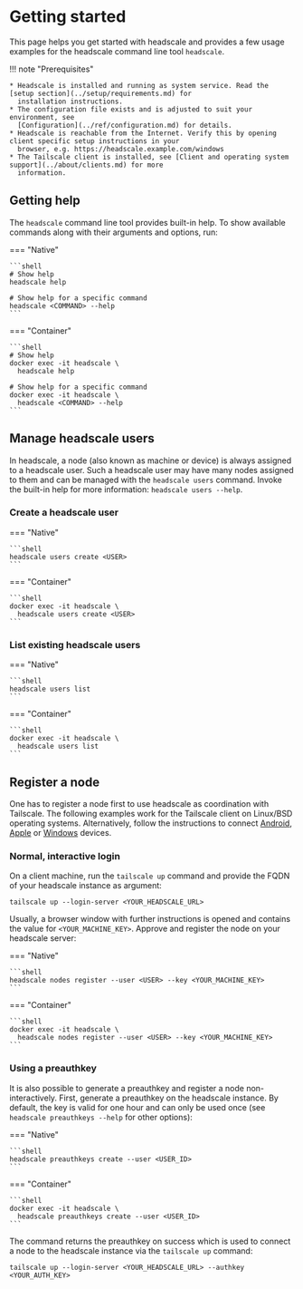 # Getting started

This page helps you get started with headscale and provides a few usage examples for the headscale command line tool
`headscale`.

!!! note "Prerequisites"

    * Headscale is installed and running as system service. Read the [setup section](../setup/requirements.md) for
      installation instructions.
    * The configuration file exists and is adjusted to suit your environment, see
      [Configuration](../ref/configuration.md) for details.
    * Headscale is reachable from the Internet. Verify this by opening client specific setup instructions in your
      browser, e.g. https://headscale.example.com/windows
    * The Tailscale client is installed, see [Client and operating system support](../about/clients.md) for more
      information.

## Getting help

The `headscale` command line tool provides built-in help. To show available commands along with their arguments and
options, run:

=== "Native"

    ```shell
    # Show help
    headscale help

    # Show help for a specific command
    headscale <COMMAND> --help
    ```

=== "Container"

    ```shell
    # Show help
    docker exec -it headscale \
      headscale help

    # Show help for a specific command
    docker exec -it headscale \
      headscale <COMMAND> --help
    ```

## Manage headscale users

In headscale, a node (also known as machine or device) is always assigned to a
headscale user. Such a headscale user may have many nodes assigned to them and
can be managed with the `headscale users` command. Invoke the built-in help for
more information: `headscale users --help`.

### Create a headscale user

=== "Native"

    ```shell
    headscale users create <USER>
    ```

=== "Container"

    ```shell
    docker exec -it headscale \
      headscale users create <USER>
    ```

### List existing headscale users

=== "Native"

    ```shell
    headscale users list
    ```

=== "Container"

    ```shell
    docker exec -it headscale \
      headscale users list
    ```

## Register a node

One has to register a node first to use headscale as coordination with Tailscale. The following examples work for the
Tailscale client on Linux/BSD operating systems. Alternatively, follow the instructions to connect
[Android](connect/android.md), [Apple](connect/apple.md) or [Windows](connect/windows.md) devices.

### Normal, interactive login

On a client machine, run the `tailscale up` command and provide the FQDN of your headscale instance as argument:

```shell
tailscale up --login-server <YOUR_HEADSCALE_URL>
```

Usually, a browser window with further instructions is opened and contains the value for `<YOUR_MACHINE_KEY>`. Approve
and register the node on your headscale server:

=== "Native"

    ```shell
    headscale nodes register --user <USER> --key <YOUR_MACHINE_KEY>
    ```

=== "Container"

    ```shell
    docker exec -it headscale \
      headscale nodes register --user <USER> --key <YOUR_MACHINE_KEY>
    ```

### Using a preauthkey

It is also possible to generate a preauthkey and register a node non-interactively. First, generate a preauthkey on the
headscale instance. By default, the key is valid for one hour and can only be used once (see `headscale preauthkeys
--help` for other options):

=== "Native"

    ```shell
    headscale preauthkeys create --user <USER_ID>
    ```

=== "Container"

    ```shell
    docker exec -it headscale \
      headscale preauthkeys create --user <USER_ID>
    ```

The command returns the preauthkey on success which is used to connect a node to the headscale instance via the
`tailscale up` command:

```shell
tailscale up --login-server <YOUR_HEADSCALE_URL> --authkey <YOUR_AUTH_KEY>
```
